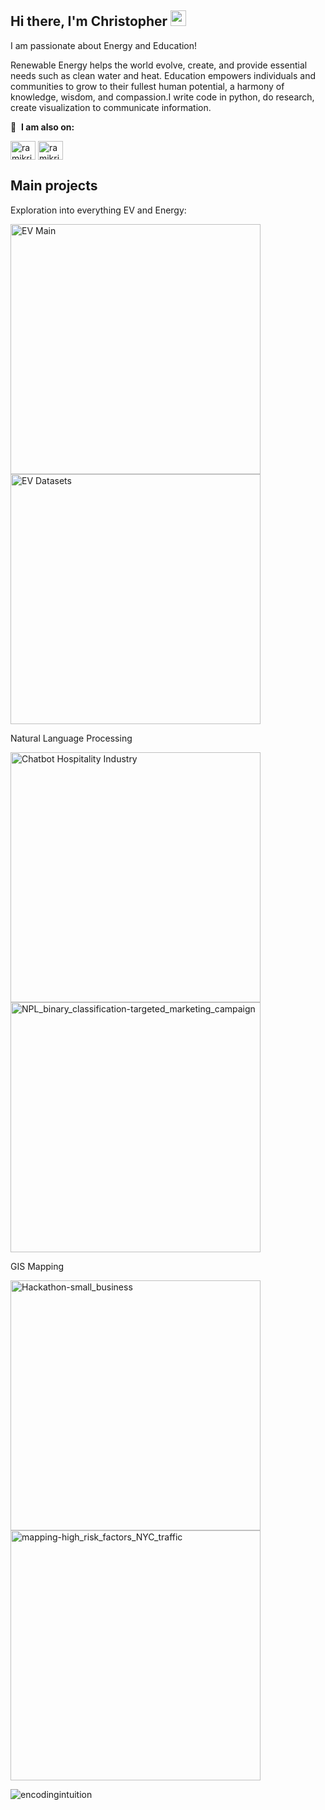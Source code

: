 ## Hi there, I'm Christopher <img src="https://media.giphy.com/media/hvRJCLFzcasrR4ia7z/giphy.gif" width="25px">


I am passionate about Energy and Education!   

Renewable Energy helps the world evolve, create, and provide essential needs such as clean water and heat. Education empowers individuals and communities to grow to their fullest human potential, a harmony of knowledge, wisdom, and compassion.I write code in python, do research, create visualization to communicate information.

<!--
Here is some of the stuff I enjoy doing. 

-->

🔗 &nbsp;**I am also on:**
<p align="left">
<a href="https://twitter.com/encodeintuition" target="blank"><img align="center" src="https://raw.githubusercontent.com/rahuldkjain/github-profile-readme-generator/master/src/images/icons/Social/twitter.svg" alt="ramikrispin" height="30" width="40" /></a>
<a href="https://www.linkedin.com/in/christophervillafuerte/"><img align="center" src="https://raw.githubusercontent.com/rahuldkjain/github-profile-readme-generator/master/src/images/icons/Social/linked-in-alt.svg" alt="ramikrispin" height="30" width="40" /></a>


## Main projects
Exploration into everything EV and Energy:
<p align="left">
  <a href="https://github.com/encodingintuition/EV_main"><img width="400" src="https://github-readme-stats.vercel.app/api/pin/?username=encodingintuition&repo=EV_main&theme=react&bg_color=1F222E&title_color=F85D7F&icon_color=F8D866&hide_border=true&show_icons=false" alt="EV Main"></a>
  <a href="https://github.com/encodingintuition/EV_datasets"><img width="400" src="https://github-readme-stats.vercel.app/api/pin/?username=encodingintuition&repo=EV_datasetsgit &theme=react&bg_color=1F222E&title_color=F85D7F&icon_color=F8D866&hide_border=true&show_icons=false" alt="EV Datasets"></a>    
</p>

Natural Language Processing

<p align="left">
  <a href="https://github.com/encodingintuition/chatbot-hospitality_industry"><img width="400" src="https://github-readme-stats.vercel.app/api/pin/?username=encodingintuition&repo=chatbot-hospitality_industry&theme=react&bg_color=1F222E&title_color=F85D7F&icon_color=F8D866&hide_border=true&show_icons=false" alt="Chatbot Hospitality Industry"></a>
  <a href="https://github.com/encodingintuition/NPL_binary_classification-targeted_marketing_campaign"><img width="400" src="https://github-readme-stats.vercel.app/api/pin/?username=encodingintuition&repo=NPL_binary_classification-targeted_marketing_campaign&theme=react&bg_color=1F222E&title_color=F85D7F&icon_color=F8D866&hide_border=true&show_icons=false" alt="NPL_binary_classification-targeted_marketing_campaign"></a>    
</p>

GIS Mapping 

<p align="left">
  <a href="https://github.com/encodingintuition/Hackathon-small_business"><img width="400" src="https://github-readme-stats.vercel.app/api/pin/?username=encodingintuition&repo=Hackathon-small_business&theme=react&bg_color=1F222E&title_color=F85D7F&icon_color=F8D866&hide_border=true&show_icons=false" alt="Hackathon-small_business"></a>
  <a href="https://github.com/encodingintuition/mapping-high_risk_factors_NYC_traffic"><img width="400" src="https://github-readme-stats.vercel.app/api/pin/?username=encodingintuition&repo=mapping-high_risk_factors_NYC_traffic&theme=react&bg_color=1F222E&title_color=F85D7F&icon_color=F8D866&hide_border=true&show_icons=false" alt="mapping-high_risk_factors_NYC_traffic"></a>    
</p>


<p align="left"> <img src="https://github-readme-stats.vercel.app/api?username=encodingintuition&hide=java,html,tex&theme=react&bg_color=1F222E&title_color=F85D7F&icon_color=F8D866&hide_border=true&langs_count=4)" alt="encodingintuition" />





<!--
**encodingintuition/encodingintuition** is a ✨ _special_ ✨ repository because its `README.md` (this file) appears on your GitHub profile.

Here are some ideas to get you started:

- 🔭 I’m currently working on ...
- 🌱 I’m currently learning ...
- 👯 I’m looking to collaborate on ...
- 🤔 I’m looking for help with ...
- 💬 Ask me about ...
- 📫 How to reach me: ...
- 😄 Pronouns: ...
- ⚡ Fun fact: ...
-->
